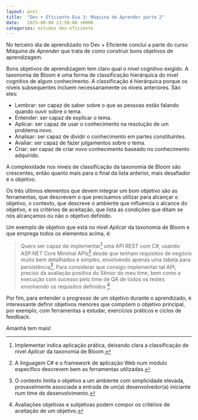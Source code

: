 ```yaml
---
layout: post
title:  "Dev + Eficiente Dia 3: Máquina de Aprender parte 2"
date:   2025-08-06 21:58:00 +0000
categories: estudos dev-eficiente
---
```

No terceiro dia de aprendizado no Dev + Eficiente conclui a parte do curso *Máquina de Aprender* que trata de como construir bons objetivos de aprendizagem.

Bons objetivos de aprendizagem tem claro qual o nível cognitivo exigido. A taxonomia de Bloom é uma forma de classificação hierárquica do nível cognitivo de algum conhecimento. A classificação é hierárquica porque os níveis subsequentes incluem necessariamente os níveis anteriores. São eles:
- Lembrar: ser capaz de saber sobre o que as pessoas estão falando quando ouvir sobre o tema.
- Entender: ser capaz de explicar o tema.
- Aplicar: ser capaz de usar o conhecimento na resolução de um problema novo.
- Analisar: ser capaz de dividir o conhecimento em partes constituintes.
- Avaliar: ser capaz de fazer julgamentos sobre o tema.
- Criar: ser capaz de criar novo conhecimento baseado no conhecimento adquirido.

A complexidade nos níveis de classificação da taxonomia de Bloom são crescentes, então quanto mais para o final da lista anterior, mais desafiador é o objetivo.

Os três últimos elementos que devem integrar um bom objetivo são as ferramentas, que descrevem o que precisamos utilizar para alcançar o objetivo, o contexto, que descreve o ambiente que influencia o alcance do objetivo, e os critérios de aceitação, que lista as condições que ditam se nós alcançamos ou não o objetivo definido.

Um exemplo de objetivo que está no nível *Aplicar* da taxonomia de Bloom e que emprega todos os elementos acima, é:

> Quero ser capaz de implementar[^1] uma API REST com C#, usando ASP.NET Core Minimal APIs[^2] desde que tenham requisitos de negócio muito bem detalhados e simples, envolvendo apenas uma tabela para persistência[^3]. Para considerar que consigo implementar tal API, preciso da avaliação positiva do Sênior do meu time, bem como a execução com sucesso pelo time de QA de todos os testes envolvendo os requisitos definidos [^4].

Por fim, para entender o progresso de um objetivo durante o aprendizado, é interessante definir objetivos menores que compõem o objetivo principal, por exemplo, com ferramentas a estudar, exercícios práticos e ciclos de feedback.

Amanhã tem mais!


[^1]: Implementar indica aplicação prática, deixando clara a classificação de nível *Aplicar* da taxonomia de Bloom.
[^2]: A linguagem C# e o framework de aplicação Web num módulo específico descrevem bem as ferramentas utilizadas.
[^3]: O contexto limita o objetivo a um ambiente com simplicidade elevada, provavelmente associada a entrada de um(a) desenvolvedor(a) iniciante num time de desenvolvimento.
[^4]: Avaliações objetivas e subjetivas podem compor os critérios de aceitação de um objetivo.